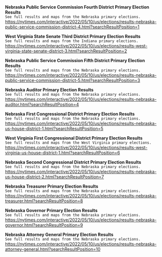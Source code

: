 **Nebraska Public Service Commission Fourth District Primary Election Results**\
`See full results and maps from the Nebraska primary elections.`\
https://nytimes.com/interactive/2022/05/10/us/elections/results-nebraska-public-service-commission-district-4.html?searchResultPosition=1

**West Virginia State Senate Third District Primary Election Results**\
`See full results and maps from the Indiana primary elections.`\
https://nytimes.com/interactive/2022/05/10/us/elections/results-west-virginia-state-senate-district-3.html?searchResultPosition=2

**Nebraska Public Service Commission Fifth District Primary Election Results**\
`See full results and maps from the Nebraska primary elections.`\
https://nytimes.com/interactive/2022/05/10/us/elections/results-nebraska-public-service-commission-district-5.html?searchResultPosition=3

**Nebraska Auditor Primary Election Results**\
`See full results and maps from the Nebraska primary elections.`\
https://nytimes.com/interactive/2022/05/10/us/elections/results-nebraska-auditor.html?searchResultPosition=4

**Nebraska First Congressional District Primary Election Results**\
`See full results and maps from the Nebraska primary elections.`\
https://nytimes.com/interactive/2022/05/10/us/elections/results-nebraska-us-house-district-1.html?searchResultPosition=5

**West Virginia First Congressional District Primary Election Results**\
`See full results and maps from the West Virginia primary elections.`\
https://nytimes.com/interactive/2022/05/10/us/elections/results-west-virginia-us-house-district-1.html?searchResultPosition=6

**Nebraska Second Congressional District Primary Election Results**\
`See full results and maps from the Nebraska primary elections.`\
https://nytimes.com/interactive/2022/05/10/us/elections/results-nebraska-us-house-district-2.html?searchResultPosition=7

**Nebraska Treasurer Primary Election Results**\
`See full results and maps from the Nebraska primary elections.`\
https://nytimes.com/interactive/2022/05/10/us/elections/results-nebraska-treasurer.html?searchResultPosition=8

**Nebraska Governor Primary Election Results**\
`See full results and maps from the Nebraska primary elections.`\
https://nytimes.com/interactive/2022/05/10/us/elections/results-nebraska-governor.html?searchResultPosition=9

**Nebraska Attorney General Primary Election Results**\
`See full results and maps from the Nebraska primary elections.`\
https://nytimes.com/interactive/2022/05/10/us/elections/results-nebraska-attorney-general.html?searchResultPosition=10

